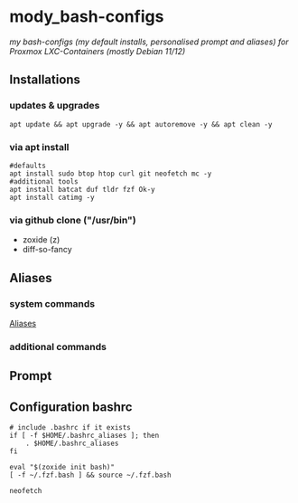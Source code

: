 # mody_bash-configs
_my bash-configs (my default installs, personalised prompt and aliases) 
for Proxmox LXC-Containers (mostly Debian 11/12)_

## Installations
### updates & upgrades
```
apt update && apt upgrade -y && apt autoremove -y && apt clean -y
```
### via apt install
```
#defaults
apt install sudo btop htop curl git neofetch mc -y
#additional tools
apt install batcat duf tldr fzf Ok-y
apt install catimg -y
```
### via github clone ("/usr/bin")
- zoxide (z)
- diff-so-fancy

## Aliases
### system commands
[Aliases](aliases)
### additional commands

## Prompt

## Configuration bashrc
```
# include .bashrc if it exists
if [ -f $HOME/.bashrc_aliases ]; then
    . $HOME/.bashrc_aliases
fi

eval "$(zoxide init bash)"
[ -f ~/.fzf.bash ] && source ~/.fzf.bash

neofetch
```

